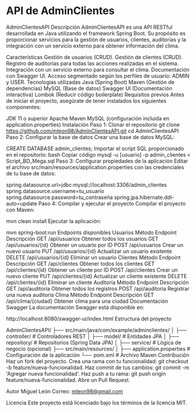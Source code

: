 # API de AdminClientes 
AdminClientesAPI
Descripción
AdminClientesAPI es una API RESTful desarrollada en Java utilizando el framework Spring Boot. Su propósito es proporcionar servicios para la gestión de usuarios, clientes, auditorías y la integración con un servicio externo para obtener información del clima.

Características
Gestión de usuarios (CRUD).
Gestión de clientes (CRUD).
Registro de auditorías para todas las acciones realizadas en el sistema.
Integración con un servicio externo para consultar el clima.
Documentación con Swagger UI.
Acceso segmentado según los perfiles de usuario: ADMIN y USER.
Tecnologías utilizadas
Java (Spring Boot)
Maven (Gestión de dependencias)
MySQL (Base de datos)
Swagger UI (Documentación interactiva)
Lombok (Reducir código boilerplate)
Requisitos previos
Antes de iniciar el proyecto, asegúrate de tener instalados los siguientes componentes:

JDK 11 o superior
Apache Maven
MySQL (configuración incluida en application.properties)
Instalación
Paso 1: Clonar el repositorio
git clone https://github.com/mleon98/AdminClientesAPI.git
cd AdminClientesAPI
Paso 2: Configurar la base de datos
Crear una base de datos MySQL:

CREATE DATABASE admin_clientes;
Importar el script SQL proporcionado en el repositorio:
bash
Copiar código
mysql -u [usuario] -p admin_clientes < Script_BD_Mega.sql
Paso 3: Configurar propiedades de la aplicación
Editar el archivo src/main/resources/application.properties con las credenciales de tu base de datos:

spring.datasource.url=jdbc:mysql://localhost:3306/admin_clientes
spring.datasource.username=tu_usuario
spring.datasource.password=tu_contraseña
spring.jpa.hibernate.ddl-auto=update
Paso 4: Compilar y ejecutar el proyecto
Compilar el proyecto con Maven:


mvn clean install
Ejecutar la aplicación:

mvn spring-boot:run
Endpoints disponibles
Usuarios
Método	Endpoint	Descripción
GET	/api/usuarios	Obtener todos los usuarios
GET	/api/usuarios/{id}	Obtener un usuario por ID
POST	/api/usuarios	Crear un nuevo usuario
PUT	/api/usuarios/{id}	Actualizar un usuario existente
DELETE	/api/usuarios/{id}	Eliminar un usuario
Clientes
Método	Endpoint	Descripción
GET	/api/clientes	Obtener todos los clientes
GET	/api/clientes/{id}	Obtener un cliente por ID
POST	/api/clientes	Crear un nuevo cliente
PUT	/api/clientes/{id}	Actualizar un cliente existente
DELETE	/api/clientes/{id}	Eliminar un cliente
Auditoría
Método	Endpoint	Descripción
GET	/api/auditoria	Obtener todos los registros
POST	/api/auditoria	Registrar una nueva auditoría
Clima
Método	Endpoint	Descripción
GET	/api/clima/{ciudad}	Obtener clima para una ciudad
Documentación Swagger
La documentación Swagger está disponible en:

http://localhost:8080/swagger-ui/index.html
Estructura del proyecto

AdminClientesAPI/
├── src/main/java/com/example/adminclientes/
│   ├── controller/   # Controladores REST
│   ├── model/        # Entidades JPA
│   ├── repository/   # Repositorios (Spring Data JPA)
│   ├── service/      # Lógica de negocio (opcional)
├── src/main/resources/
│   ├── application.properties  # Configuración de la aplicación
└── pom.xml           # Archivo Maven
Contribución
Haz un fork del proyecto.
Crea una rama con tu funcionalidad: git checkout -b feature/nueva-funcionalidad.
Haz commit de tus cambios: git commit -m 'Agregar nueva funcionalidad'.
Haz push a tu rama: git push origin feature/nueva-funcionalidad.
Abre un Pull Request.

Autor
Miguel León
Correo: mleon98@gmail.com

Licencia
Este proyecto está licenciado bajo los términos de la licencia MIT.

